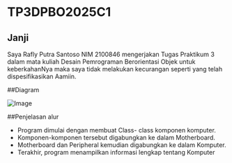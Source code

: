 # TP3DPBO2025C1
## Janji

Saya Rafly Putra Santoso NIM 2100846 mengerjakan Tugas Praktikum 3 dalam mata kuliah Desain Pemrograman Berorientasi Objek untuk keberkahanNya maka saya tidak melakukan kecurangan seperti yang telah dispesifikasikan Aamiin.

##Diagram


![Image](https://github.com/user-attachments/assets/d0cb4ab1-0b92-4891-9538-5d5f9fed6fd9)

##Penjelasan alur
- Program dimulai dengan membuat Class- class komponen komputer.
- Komponen-komponen tersebut digabungkan ke dalam Motherboard.
- Motherboard dan Peripheral kemudian digabungkan ke dalam Komputer.
- Terakhir, program menampilkan informasi lengkap tentang Komputer
